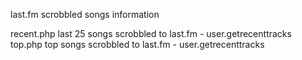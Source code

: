 last.fm scrobbled songs information

recent.php  last 25 songs scrobbled to last.fm  -  user.getrecenttracks
top.php     top songs scrobbled to last.fm  -  user.getrecenttracks
